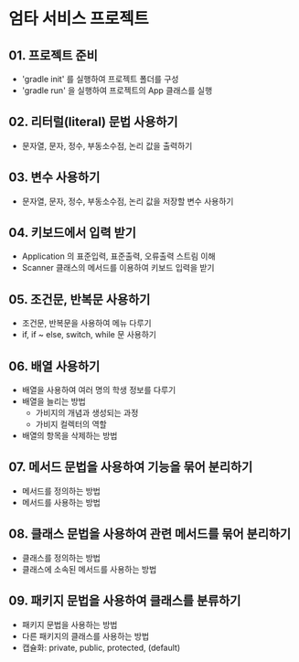 # 엄타 서비스 프로젝트
## 01. 프로젝트 준비

- 'gradle init' 를 실행하여 프로젝트 폴더를 구성
- 'gradle run' 을 실행하여 프로젝트의 App 클래스를 실행

## 02. 리터럴(literal) 문법 사용하기

- 문자열, 문자, 정수, 부동소수점, 논리 값을 출력하기

## 03. 변수 사용하기

- 문자열, 문자, 정수, 부동소수점, 논리 값을 저장할 변수 사용하기

## 04. 키보드에서 입력 받기

- Application 의 표준입력, 표준출력, 오류출력 스트림 이해
- Scanner 클래스의 메서드를 이용하여 키보드 입력을 받기

## 05. 조건문, 반복문 사용하기

- 조건문, 반복문을 사용하여 메뉴 다루기
- if, if ~ else, switch, while 문 사용하기

## 06. 배열 사용하기

- 배열을 사용하여 여러 명의 학생 정보를 다루기
- 배열을 늘리는 방법
  - 가비지의 개념과 생성되는 과정
  - 가비지 컬렉터의 역할
- 배열의 항목을 삭제하는 방법

## 07. 메서드 문법을 사용하여 기능을 묶어 분리하기

- 메서드를 정의하는 방법
- 메서드를 사용하는 방법

## 08. 클래스 문법을 사용하여 관련 메서드를 묶어 분리하기

- 클래스를 정의하는 방법
- 클래스에 소속된 메서드를 사용하는 방법

## 09. 패키지 문법을 사용하여 클래스를 분류하기

- 패키지 문법을 사용하는 방법
- 다른 패키지의 클래스를 사용하는 방법
- 캡슐화: private, public, protected, (default)